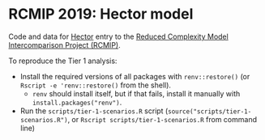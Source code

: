 # RCMIP 2019: Hector model

Code and data for [Hector](jgcri.github.io/hector) entry to the [Reduced Complexity Model Intercomparison Project (RCMIP)](https://www.rcmip.org/).

To reproduce the Tier 1 analysis:

- Install the required versions of all packages with `renv::restore()` (or `Rscript -e 'renv::restore()` from the shell).
  - `renv` should install itself, but if that fails, install it manually with `install.packages("renv")`.
- Run the `scripts/tier-1-scenarios.R` script (`source("scripts/tier-1-scenarios.R")`, or `Rscript scripts/tier-1-scenarios.R` from command line)
